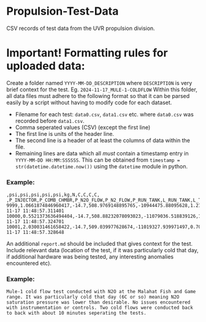 # Propulsion-Test-Data
CSV records of test data from the UVR propulsion division.

# Important! Formatting rules for uploaded data:
Create a folder named `YYYY-MM-DD_DESCRIPTION` where `DESCRIPTION` is very brief context for the test. Eg. `2024-11-17_MULE-1-COLDFLOW`
Within this folder, all data files must adhere to the following format so that it can be parsed easily by a script without having to modify code for each dataset.
- Filename for each test: `data0.csv`, `data1.csv` etc. where `data0.csv` was recorded before `data1.csv`.
- Comma seperated values (CSV) (except the first line)
- The first line is units of the header line.
- The second line is a header of at least the columns of data within the file.
- Remaining lines are data which all *must* contain a timestamp entry in `YYYY-MM-DD HH:MM:SSSSSS`. This can be obtained from `timestamp = str(datetime.datetime.now())` using the `datetime` module in python.
### Example:
```
,psi,psi,psi,psi,psi,kg,N,C,C,C,C,
,P_INJECTOR,P_COMB_CHMBR,P_N2O_FLOW,P_N2_FLOW,P_RUN_TANK,L_RUN_TANK,L_THRUST,T_RUN_TANK,T_INJECTOR,T_COMB_CHMBR,T_POST_COMB,timestamp
9999,1.0661874846960417,-14.7,508.9769148895765,-10944475.88095628,1.216197490841708,0.057479834859498175,4708.63782820118,2.556179119456715,9.00019350994711,-273.15,-273.15,2024-11-17 11:48:57.311401
10000,0.5521373636494404,-14.7,508.88232078093023,-11079036.518839126,1.47412698280122,0.009715022496186526,4708.63782820118,2.7139854061517212,9.00019350994711,-273.15,-273.15,2024-11-17 11:48:57.324701
10001,2.030031461658422,-14.7,509.039977628674,-11019327.939971497,0.7003385069226837,0.08868617893686218,4708.63782820118,1.9247864362628206,8.4486998564239,-273.15,-273.15,2024-11-17 11:48:57.328648
```
An additional `report.md` should be included that gives context for the test. Include relevant data (location of the test, if it was particularly cold that day, if additional hardware was being tested, any interesting anomalies encountered etc).
### Example:
```
Mule-1 cold flow test conducted with N2O at the Malahat Fish and Game range. It was particularly cold that day (6C or so) meaning N2O saturation pressure was lower than desirable. No issues encountered with instrumentation or controls. Two cold flows were conducted back to back with about 10 minutes seperating the tests.
```
